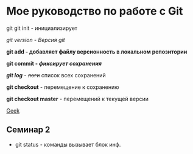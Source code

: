 # Мое руководство по работе с Git

git
git init  - инициализирует

*git version - Версия git*

**git add - добавляет файлу версионность в локальном репозитории**

**git commit - _фиксирует сохранения_**

***git log*** - ~~логи~~ список всех сохранений

**git checkout** - перемещение к сохранению

**git checkout master** - перемещений к текущей версии

[Geek](https://gb.ru/)

## Семинар 2



* git status - команды вызывает блок инф.
